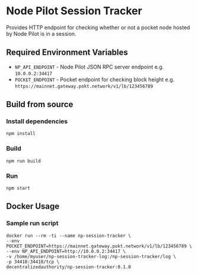 # Node Pilot Session Tracker
Provides HTTP endpoint for checking whether or not a pocket node hosted by Node Pilot is in a session.

## Required Environment Variables
* `NP_API_ENDPOINT` - Node Pilot JSON RPC server endpoint e.g. `10.0.0.2:34417`
* `POCKET_ENDPOINT` - Pocket endpoint for checking block height e.g. `https://mainnet.gateway.pokt.network/v1/lb/123456789`

## Build from source

### Install dependencies
```
npm install
```

### Build
```
npm run build
```

### Run
```
npm start
```

## Docker Usage

### Sample run script
```
docker run --rm -ti --name np-session-tracker \
--env POCKET_ENDPOINT=https://mainnet.gateway.pokt.network/v1/lb/123456789 \
--env NP_API_ENDPOINT=http://10.0.0.2:34417 \
-v /home/myuser/np-session-tracker-log:/np-session-tracker/log \
-p 34418:34418/tcp \
decentralizedauthority/np-session-tracker:0.1.0
```
